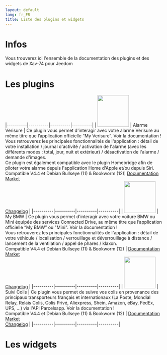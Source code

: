 ```yaml
---
layout: default
lang: fr_FR
title: Liste des plugins et widgets
---
```


# Infos


Vous trouverez ici l'ensemble de la documentation des plugins et des widgets de Xav-74 pour Jeedom


# Les plugins


|----------|----------|----------|----------|
| <img src="{{site.baseurl}}/verisure/{{site.img}}/verisure_icon.png" class="pluginLogo" width="100"/> | Alarme Verisure | Ce plugin vous permet d'interagir avec votre alarme Verisure au même titre que l’application officielle “My Verisure”. Voir la documentation !<BR />Vous retrouverez les principales fonctionnalités de l'application : détail de votre installation / journal d'activité / activation de l'alarme (avec les différents modes : total, jour, nuit et extérieur) / désactivation de l'alarme / demande d'images.<br/>Ce plugin est également compatible avec le plugin Homebridge afin de piloter votre alarme depuis l'application Home d'Apple et/ou depuis Siri.<br/>Compatible V4.4 et Debian Bullseye (11) & Bookworm (12)| [Documentation]({{site.baseurl}}/verisure/{{page.lang}})<br/>[Market]({{site.plugin}}3997)<br/>[Changelog]({{site.baseurl}}/verisure/{{page.lang}}/changelog) |
|----------|----------|----------|----------|
| <img src="{{site.baseurl}}/myBMW/{{site.img}}/myBMW_icon.png" class="pluginLogo" width="100"/> | My BMW | Ce plugin vous permet d'interagir avec votre voiture BMW ou Mini équipée des services Connected Drive, au même titre que l’application officielle “My BMW” ou "Mini". Voir la documentation !<br/>Vous retrouverez les principales fonctionnalités de l'application : détail de votre véhicule / localisation / verrouillage et déverrouillage à distance / lancement de la ventilation / appel de phares / klaxon.<br/>Compatible V4.4 et Debian Bullseye (11) & Bookworm (12) | [Documentation]({{site.baseurl}}/myBMW/{{page.lang}})<br/>[Market]({{site.plugin}}4278)<br/>[Changelog]({{site.baseurl}}/myBMW/{{page.lang}}/changelog) |
|----------|----------|----------|----------|
| <img src="{{site.baseurl}}/parcelTracking/{{site.img}}/parcelTracking_icon.png" class="pluginLogo" width="100"/> | Suivi Colis | Ce plugin vous permet de suivre vos colis en provenance des principaux transporteurs français et internationaux (La Poste, Mondial Relay, Relais Colis, Colis Privé, Aliexpress, Shein, Amazon, eBay, FedEx, UPS, ...) via l'API Parcelsapp. Voir la documentation !<br/>Compatible V4.4 et Debian Bullseye (11) & Bookworm (12) | [Documentation]({{site.baseurl}}/parcelTracking/{{page.lang}})<br/>[Market]({{site.plugin}}4517)<br/>[Changelog]({{site.baseurl}}/parcelTracking/{{page.lang}}/changelog) |
|----------|----------|----------|----------|


# Les widgets
